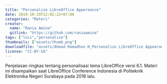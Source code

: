 ```yaml
---
title: "Personalize LibreOffice Appereance"
date: 2019-10-29T12:02:22+07:00
categories: "Materi"
creator: 
  name: "Rania Amina"
  gitlink: "https://github.com/raniaamina"
tags: ["loci","personalize"]
thumbnails: ["assets/thumb.png"]
downloadfile: "assets/Ahmad Romadhon H_Personalize LibreOffice Appearance.pdf"
license: "CC-BY-SA"
---
```

Penjelasan ringkas tentang personalisasi tema LibreOffice versi 6.1. Materi ini disampaikan saat LibreOffice Conference Indonesia  <!--more-->di Politeknik Elektronika Negeri Surabaya pada 2018 lalu. 



